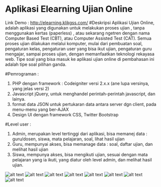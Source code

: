 # Aplikasi Elearning Ujian Online
Link Demo : 
http://elearning.klikgss.com/
#Deskripsi
Aplikasi Ujian Online, adalah aplikasi yang digunakan untuk melakukan proses ujian , tanpa menggunakan kertas (paperless) , atau sekarang ngetren dengan nama Computer Based Test (CBT), atau Computer Assisted Test (CAT). Semua proses ujian dilakukan melalui komputer, mulai dari pembuatan soal, pengaturan kelas, pengaturan user yang bisa ikut ujian, pengaturan guru mengajar, sampai proses ujian, dengan memanfaatkan teknologi rekayasa web. Tipe soal yang bisa masuk ke aplikasi ujian online di pembahasan ini adalah tipe soal pilihan ganda. 

#Pemrograman :
1. PHP dengan framework : Codeigniter versi  2.x.x (ane lupa versinya, yang jelas versi 2)
2. Javascript jQuery, untuk menghandel perintah-perintah javascript, dan lainya.
3. format data JSON untuk pertukaran data antara server dgn client, pada menu-menu yang ber-AJAX
4. Design UI dengan framework CSS, Twitter Bootstrap

#Level user : 
1. Admin, merupakan level tertinggi dari aplikasi, bisa memanej data : guru/dosen,  siswa, mata pelajaran, soal, lihat hasil ujian
2. Guru, mempunyai akses, bisa memanage data : soal, daftar ujian, dan melihat hasil ujian
3. Siswa, mempunya akses, bisa mengikuti ujian, sesuai dengan mata pelajaran yang ia ikuti, yang diatur oleh  level admin, dan melihat hasil ujian.

![alt text](https://github.com/dicky54putra/elearning.klikgss.com/blob/master/screenshot/Screenshot%20(5).png)
![alt text](https://github.com/dicky54putra/elearning.klikgss.com/blob/master/screenshot/Screenshot%20(6).png)
![alt text](https://github.com/dicky54putra/elearning.klikgss.com/blob/master/screenshot/Screenshot%20(7).png)
![alt text](https://github.com/dicky54putra/elearning.klikgss.com/blob/master/screenshot/Screenshot%20(8).png)
![alt text](https://github.com/dicky54putra/elearning.klikgss.com/blob/master/screenshot/Screenshot%20(9).png)
![alt text](https://github.com/dicky54putra/elearning.klikgss.com/blob/master/screenshot/Screenshot%20(10).png)
![alt text](https://github.com/dicky54putra/elearning.klikgss.com/blob/master/screenshot/Screenshot%20(11).png)
![alt text](https://github.com/dicky54putra/elearning.klikgss.com/blob/master/screenshot/Screenshot%20(12).png)

